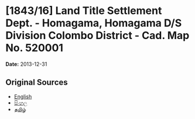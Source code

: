 # [1843/16] Land Title Settlement Dept. - Homagama, Homagama D/S Division Colombo District - Cad. Map No. 520001

**Date:** 2013-12-31

## Original Sources

- [English](https://documents.gov.lk/view/extra-gazettes/2013/12/1843-16_E.pdf)
- [සිංහල](https://documents.gov.lk/view/extra-gazettes/2013/12/1843-16_S.pdf)
- [தமிழ்](https://documents.gov.lk/view/extra-gazettes/2013/12/1843-16_T.pdf)
